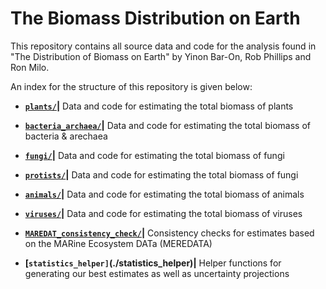 # The Biomass Distribution on Earth
This repository contains all source data and code for the analysis found in "The Distribution of Biomass on Earth" by Yinon Bar-On, Rob Phillips and Ron Milo.

An index for the structure of this repository is given below:

* **[`plants/`](./plants)|** Data and code for estimating the total biomass of plants

* **[`bacteria_archaea/`](./bacteria_archaea)|** Data and code for estimating the total biomass of bacteria & arechaea

* **[`fungi/`](./fungi)|** Data and code for estimating the total biomass of fungi

* **[`protists/`](./protists)|** Data and code for estimating the total biomass of fungi

* **[`animals/`](./animals)|** Data and code for estimating the total biomass of animals

* **[`viruses/`](./viruses)|** Data and code for estimating the total biomass of viruses

* **[`MAREDAT_consistency_check/`](./MAREDAT_consistency_check)|** Consistency checks for estimates based on the MARine Ecosystem DATa (MEREDATA)

* **[`statistics_helper]`(./statistics_helper)|** Helper functions for generating our best estimates as well as uncertainty projections
